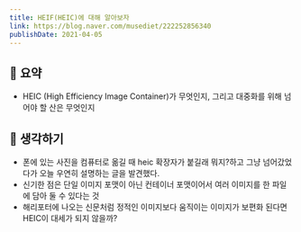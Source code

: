 ```yaml
---
title: HEIF(HEIC)에 대해 알아보자
link: https://blog.naver.com/musediet/222252856340
publishDate: 2021-04-05
---
```

## 📝 요약 
- HEIC (High Efficiency Image Container)가 무엇인지, 그리고 대중화를 위해 넘어야 할 산은 무엇인지


## 🤔 생각하기   
- 폰에 있는 사진을 컴퓨터로 옮길 때 heic 확장자가 붙길래 뭐지?하고 그냥 넘어갔었다가 오늘 우연히 설명하는 글을 발견했다.  
- 신기한 점은 단일 이미지 포맷이 아닌 컨테이너 포맷이어서 여러 이미지를 한 파일에 담아 둘 수 있다는 것  
- 해리포터에 나오는 신문처럼 정적인 이미지보다 움직이는 이미지가 보편화 된다면 HEIC이 대세가 되지 않을까?  